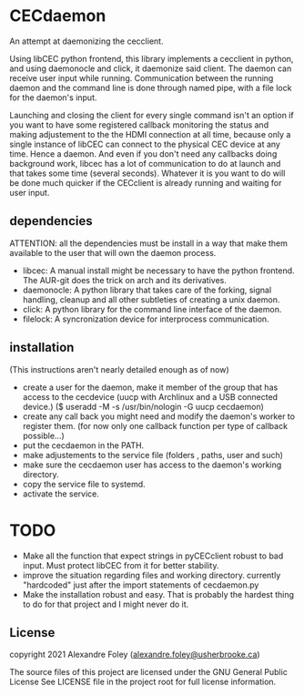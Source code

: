 # CECdaemon
An attempt at daemonizing the cecclient.

Using libCEC python frontend, this library implements a cecclient in python, and using daemonocle and click, it daemonize said client.
The daemon can receive user input while running. Communication between the running daemon and the command line is done through named pipe, with a file lock for the daemon's input.

Launching and closing the client for every single command isn't an option if you want to have some registered callback monitoring the status and making adjustement to the the HDMI connection at all time, because only a single instance of libCEC can connect to the physical CEC device at any time.
Hence a daemon. 
And even if you don't need any callbacks doing background work, libcec has a lot of communication to do at launch and that takes some time (several seconds). Whatever it is you want to do will be done much quicker if the CECclient is already running and waiting for user input.

## dependencies	
ATTENTION: all the dependencies must be install in a way that make them available to the user that will own the daemon process.

-  libcec: A manual install might be necessary to have the python frontend. The AUR-git does the trick on arch and its derivatives.
-  daemonocle: A python library that takes care of the forking, signal handling, cleanup and all other subtleties of creating a unix daemon.
-  click: A python library for the command line interface of the daemon.
-  filelock: A syncronization device for interprocess communication.

## installation
(This instructions aren't nearly detailed enough as of now)
-  create a user for the daemon, make it member of the group that has access to the cecdevice (uucp with Archlinux and a USB connected device.) ($ useradd -M -s /usr/bin/nologin -G uucp cecdaemon)
-  create any call back you might need and modify the daemon's worker to register them. (for now only one callback function per type of callback possible...)
-  put the cecdaemon in the PATH.
-  make adjustements to the service file (folders , paths, user and such)
-  make sure the cecdaemon user has access to the daemon's working directory.
-  copy the service file to systemd.
-  activate the service.

# TODO
- Make all the function that expect strings in pyCECclient robust to bad input. Must protect libCEC from it for better stability.
- improve the situation regarding files and working directory. currently "hardcoded" just after the import statements of cecdaemon.py
- Make the installation robust and easy. That is probably the hardest thing to do for that project and I might never do it.

## License
copyright 2021 Alexandre Foley (alexandre.foley@usherbrooke.ca)

The source files of this project are licensed under the GNU General Public License 
See LICENSE file in the project root for full license information.